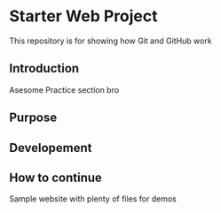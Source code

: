 # Starter Web Project
This repository is for showing how Git and GitHub work
## Introduction
Asesome Practice section bro
## Purpose
## Developement
## How to continue
Sample website with plenty of files for demos